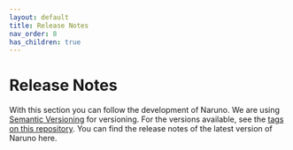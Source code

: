 ```yaml
---
layout: default
title: Release Notes
nav_order: 8
has_children: true
---
```


# Release Notes

With this section you can follow the development of Naruno. We are using [Semantic Versioning](https://semver.org/) for versioning. For the versions available, see the [tags on this repository](https://github.com/Naruno/Naruno/tags). You can find the release notes of the latest version of Naruno here. 